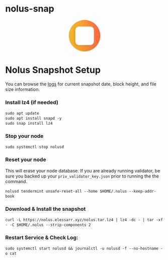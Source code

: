 # nolus-snap

<p align="center">
  <img height="100" height="auto" src="https://raw.githubusercontent.com/Nodeist/Kurulumlar/main/logos/nolus.png">
</p>


# Nolus Snapshot Setup

You can browse the [logs](https://nolus.elessarr.xyz/nolus/log.txt) for current snapshot date, block height, and file size information.


### Install lz4 (if needed)
```
sudo apt update
sudo apt install snapd -y
sudo snap install lz4
```

### Stop your node
```
sudo systemctl stop nolusd
```

### Reset your node
This will erase your node database. If you are already running validator, be sure you backed up your `priv_validator_key.json` prior to running the the command.

```
nolusd tendermint unsafe-reset-all --home $HOME/.nolus --keep-addr-book
```

### Download & Install the snapshot
```
curl -L https://nolus.elessarr.xyz/nolus.tar.lz4 | lz4 -dc - | tar -xf - -C $HOME/.nolus --strip-components 2
```

### Restart Service & Check Log:
```
sudo systemctl start nolusd && journalctl -u nolusd -f --no-hostname -o cat
